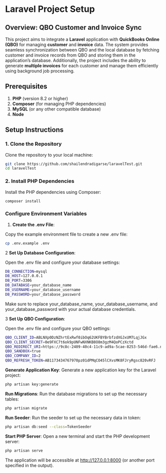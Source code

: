 # Laravel Project Setup

## Overview: QBO Customer and Invoice Sync

This project aims to integrate a **Laravel** application with **QuickBooks Online (QBO)** for managing **customer** and **invoice** data. The system provides seamless synchronization between QBO and the local database by fetching customer and invoice records from QBO and storing them in the application’s database. Additionally, the project includes the ability to generate **multiple invoices** for each customer and manage them efficiently using background job processing.


## Prerequisites

1. **PHP** (version 8.2 or higher)
2. **Composer** (for managing PHP dependencies)
3. **MySQL** (or any other compatible database)
4. **Node**

## Setup Instructions

### 1. Clone the Repository

Clone the repository to your local machine:

```bash
git clone https://github.com/shailendradigarse/laravelTest.git
cd laravelTest
```

### 2. Install PHP Dependencies

Install the PHP dependencies using Composer:

```bash
composer install
```

### Configure Environment Variables

1. **Create the .env File**:

Copy the example environment file to create a new .env file:

```bash
cp .env.example .env
```

2 **Set Up Database Configuration**:

Open the .env file and configure your database settings:

```bash
DB_CONNECTION=mysql
DB_HOST=127.0.0.1
DB_PORT=3306
DB_DATABASE=your_database_name
DB_USERNAME=your_database_username
DB_PASSWORD=your_database_password
```

Make sure to replace your_database_name, your_database_username, and your_database_password with your actual database credentials.

3 **Set Up QBO Configuration**:

Open the .env file and configure your QBO settings:

```bash
QBO_CLIENT_ID=ABLNXp0DzNZhrtExRwf0ibOq62UKFBYBrbfzdXGJxUM7LqjJGx
QBO_CLIENT_SECRET=0e9FXC7t6ok9pUNFwNXNKB8O8m3gzM4QoPCzXctd
QBO_REDIRECT_URI=https://9c8c-2409-40c4-11c9-ad9a-5cae-8253-546d-fae6.ngrok-free.app/qbo-callback
QBO_SANDBOX=true
QBO_COMPANY_ID=2
QBO_REFRESH_TOKEN=AB1173434767970pz01dPMqCO45lCXvsMK8FJryRgsc820vRFJ

```

**Generate Application Key**:
Generate a new application key for the Laravel project:

```bash
php artisan key:generate
```

**Run Migrations**:
Run the database migrations to set up the necessary tables:

```bash
php artisan migrate
```

**Run Seeder**:
Run the seeder to set up the necessary data in token:

```bash
php artisan db:seed --class=TokenSeeder

```

**Start PHP Server**:
Open a new terminal and start the PHP development server:

```bash
php artisan serve
```

The application will be accessible at http://127.0.0.1:8000 (or another port specified in the output).
